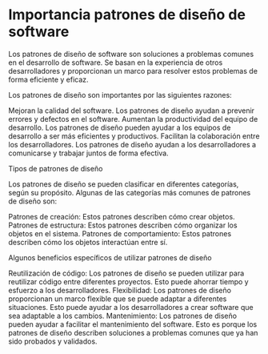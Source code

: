  # Importancia patrones de diseño de software

 Los patrones de diseño de software son soluciones a problemas comunes en el desarrollo de software. Se basan en la experiencia de otros desarrolladores y proporcionan un marco para resolver estos problemas de forma eficiente y eficaz.

Los patrones de diseño son importantes por las siguientes razones:

Mejoran la calidad del software. Los patrones de diseño ayudan a prevenir errores y defectos en el software.
Aumentan la productividad del equipo de desarrollo. Los patrones de diseño pueden ayudar a los equipos de desarrollo a ser más eficientes y productivos.
Facilitan la colaboración entre los desarrolladores. Los patrones de diseño ayudan a los desarrolladores a comunicarse y trabajar juntos de forma efectiva.

Tipos de patrones de diseño

Los patrones de diseño se pueden clasificar en diferentes categorías, según su propósito. Algunas de las categorías más comunes de patrones de diseño son:

Patrones de creación: Estos patrones describen cómo crear objetos.
Patrones de estructura: Estos patrones describen cómo organizar los objetos en el sistema.
Patrones de comportamiento: Estos patrones describen cómo los objetos interactúan entre sí.

Algunos beneficios específicos de utilizar patrones de diseño

Reutilización de código: Los patrones de diseño se pueden utilizar para reutilizar código entre diferentes proyectos. Esto puede ahorrar tiempo y esfuerzo a los desarrolladores.
Flexibilidad: Los patrones de diseño proporcionan un marco flexible que se puede adaptar a diferentes situaciones. Esto puede ayudar a los desarrolladores a crear software que sea adaptable a los cambios.
Mantenimiento: Los patrones de diseño pueden ayudar a facilitar el mantenimiento del software. Esto es porque los patrones de diseño describen soluciones a problemas comunes que ya han sido probados y validados.


